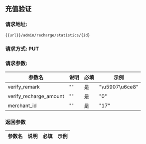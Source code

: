 ## 充值验证
### 请求地址:
```
{{url}}/admin/recharge/statistics/{id}
```
### 请求方式: PUT  
### 请求参数:  

|参数名|说明|必填|示例|  
 |---|---|---|---|  
|verify_remark|""|是|"\u5907\u6ce8"|  
|verify_recharge_amount|""|是|"0"|  
|merchant_id|""|是|"17"|  
### 返回参数  

|参数名|说明|必填|示例|  
 |---|---|---|---|  
